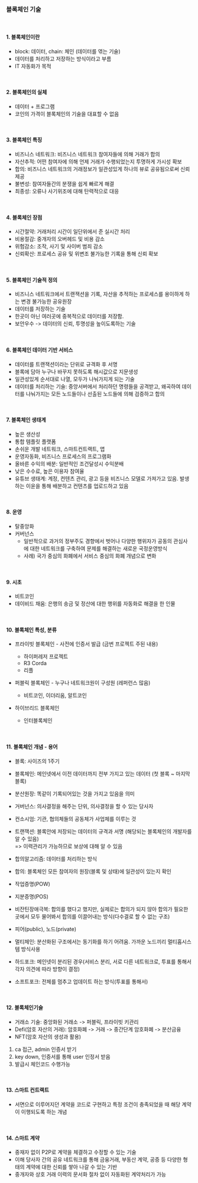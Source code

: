 ### 블록체인 기술

<br/>

#### 1. 블록체인이란

- block: 데이터, chain: 체인 (데이터를 엮는 기술)
- 데이터를 처리하고 저장하는 방식이라고 부름
- IT 자동화가 목적

<br/>

#### 2. 블록체인의 실체

- 데이터 + 프로그램
- 코인의 가격이 블록체인의 기술을 대표할 수 없음

<br/>

#### 3. 블록체인 특징

- 비즈니스 네트워크: 비즈니스 네트워크 참여자들에 의해 거래가 합의
- 자산추적: 어떤 참여자에 의해 언제 거래가 수행되었는지 투명하게 가시성 확보
- 합의: 비즈니스 네트워크의 거래정보가 일관성있게 하나의 뷰로 공유됨으로써 신뢰제공
- 불변성: 참여자들간의 분쟁을 쉽게 빠르게 해결
- 최종성: 오류나 사기위조에 대해 탄력적으로 대응

<br/>

#### 4. 블록체인 장점

- 시간절약: 거래처리 시간이 일단위에서 준 실시간 처리
- 비용절감: 중개자의 오버헤드 및 비용 감소
- 위험감소: 조작, 사기 및 사이버 범죄 감소
- 신뢰확산: 프로세스 공유 및 위변조 불가능한 기록을 통해 신뢰 확보

<br/>

#### 5. 블록체인 기술적 정의

- 비즈니스 네트워크에서 트랜잭션을 기록, 자산을 추적하는 프로세스를 용이하게 하는 변경 불가능한 공유원장
- 데이터를 저장하는 기술
- 한곳이 아닌 여러곳에 중복적으로 데이터를 저장함.
- 보안우수 -> 데이터의 신뢰, 투명성을 높이도록하는 기술

<br/>

#### 6. 블록체인 데이터 기반 서비스

- 데이터를 트랜잭션이라는 단위로 규격화 후 서명
- 블록에 담아 누구나 바꾸지 못하도록 해시값으로 지문생성
- 일관성있게 순서대로 나열, 모두가 나눠가지게 되는 기술
- 데이터를 처리하는 기술: 중앙서버에서 처리하던 명령들을 공격받고, 왜곡하여 데이터를 나눠가지는 모든 노드들이나 선출된 노드들에 의해 검증하고 합의

<br/>

#### 7. 블록체인 생태계

- 높은 생산성
- 통합 템플릿 플랫폼
- 손쉬운 개발 네트워크, 스마트컨트랙트, 앱
- 운영자동화, 비즈니스 프로세스의 프로그램화
- 올바른 수익의 배분: 일반적인 조건달성시 수익분배
- 낮은 수수료, 높은 이용자 참여율
- 유튜브 생태계: 계정, 컨텐츠 관리, 광고 등을 비즈니스 모델로 가져가고 있음. 발생하는 이윤을 통해 배분하고 컨텐츠를 업로드하고 있음

<br/>

#### 8. 운영

- 탈중앙화
- 커버넌스
  - 일반적으로 과거의 정부주도 경향에서 벗어나 다양한 행위자가 공동의 관심사에 대한 네트워크를 구축하여 문제를 해결하는 새로운 국정운영방식
  - 사례) 국가 중심의 화폐에서 서비스 중심의 화폐 개념으로 변화

<br/>

#### 9. 시초

- 비트코인
- 데이비드 채움: 은행의 송금 및 정산에 대한 행위를 자동화로 해결을 한 인물

<br/>

#### 10. 블록체인 특성, 분류

- 프라이빗 블록체인 - 사전에 인증서 발급 (금번 프로젝트 주된 내용)

  - 하이퍼레저 프로젝트
  - R3 Corda
  - 리플

- 퍼블릭 블록체인 - 누구나 네트워크원이 구성원 (레퍼런스 많음)

  - 비트코인, 이더리움, 알트코인

- 하이브리드 블록체인
  - 인터블록체인

<br/>

#### 11. 블록체인 개념 - 용어

- 블록: 사이즈의 1주기
- 블록체인: 메인넷에서 이전 데이터까지 전부 가지고 있는 데이터 (첫 블록 ~ 마지막 블록)
- 분산원장: 똑같이 기록되어있는 것을 가지고 있음을 의미

- 거버넌스: 의사결정을 해주는 단위, 의사결정을 할 수 있는 당사자
- 컨소시엄: 기관, 협의체들의 공동체가 사업체를 이루는 것

- 트랜잭션: 블록안에 저장되는 데이터의 규격과 서명
  (해당되는 블록체인의 개발자를 알 수 있음)  
  => 이력관리가 가능하므로 보상에 대해 알 수 있음

- 합의알고리즘: 데이터를 처리하는 방식
- 합의: 블록체인 모든 참여자의 원장(블록 및 상태)에 일관성이 있는지 확인
- 작업증명(POW)
- 지분증명(POS)

- 비잔틴장애극복: 합의를 했다고 했지만, 실제로는 합의가 되지 않아 합의가 필요한 곳에서 모두 물어봐서 합의를 이끌어내는 방식(다수결로 할 수 없는 구조)

- 피어(public), 노드(private)

- 멀티체인: 분산화된 구조에서는 동기화를 하기 어려움. 가까운 노드끼리 멀티홉시스템 방식사용

- 하드포크: 메인넷이 분리된 경우(서비스 분리, 서로 다른 네트워크로, 투표를 통해서 각자 의견에 따라 방향이 결정)
- 소프트포크: 전체를 멈추고 업데이트 하는 방식(투표를 통해서)

<br/>

#### 12. 블록체인기술

- 거래소 기술: 중앙화된 거래소 -> 퍼블릭, 프라이빗 키관리
- Defi(암호 자산의 거래): 암호화폐 -> 거래 -> 중간단계 암호화폐 -> 분산금융
- NFT(암호 자산의 생성과 활용)

1. ca 접근, admin 인증서 받기
2. key down, 인증서를 통해 user 인정서 받음
3. 발급시 체인코드 수행가능

<br/>

#### 13. 스마트 컨트랙트

- 서면으로 이루어지던 계약을 코드로 구현하고 특정 조건이 충족되었을 때 해당 계약이 이행되도록 하는 개념

  <br/>

#### 14. 스마트 계약

- 중재자 없이 P2P로 계약을 체결하고 수정할 수 있는 기술
- 이해 당사자 간의 공유 네트워크를 통해 금융거래, 부동산 계약, 공증 등 다양한 형태의 계약에 대한 신뢰를 쌓아 나갈 수 있는 기반
- 중개자와 상호 거래 이력의 문서화 절차 없이 자동화된 계약처리가 가능
